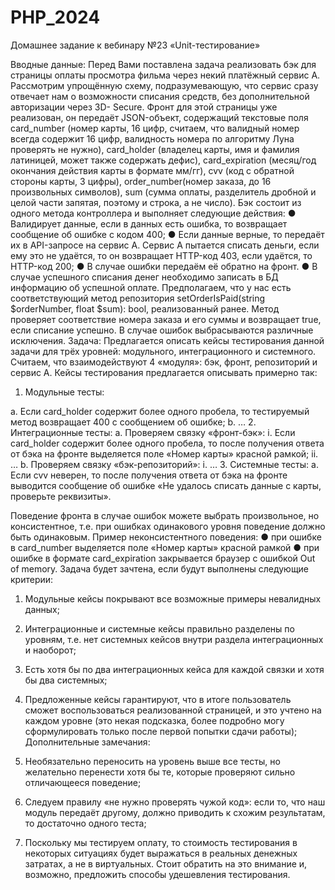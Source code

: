 # PHP_2024

Домашнее задание к вебинару №23 «Unit-тестирование»

Вводные данные:
Перед Вами поставлена задача реализовать бэк для страницы оплаты
просмотра фильма через некий платёжный сервис А. Рассмотрим
упрощённую схему, подразумевающую, что сервис сразу отвечает нам о
возможности списания средств, без дополнительной авторизации через 3D-
Secure.
Фронт для этой страницы уже реализован, он передаёт JSON-объект,
содержащий текстовые поля card_number (номер карты, 16 цифр, считаем,
что валидный номер всегда содержит 16 цифр, валидность номера по
алгоритму Луна проверять не нужно), card_holder (владелец карты, имя и
фамилия латиницей, может также содержать дефис), card_expiration
(месяц/год окончания действия карты в формате мм/гг), cvv (код с обратной
стороны карты, 3 цифры), order_number(номер заказа, до 16 произвольных
символов), sum (сумма оплаты, разделитель дробной и целой части запятая,
поэтому и строка, а не число).
Бэк состоит из одного метода контроллера и выполняет следующие действия:
● Валидирует данные, если в данных есть ошибка, то возвращает
сообщение об ошибке с кодом 400;
● Если данные верные, то передаёт их в API-запросе на сервис A. Сервис
A пытается списать деньги, если ему это не удаётся, то он возвращает
HTTP-код 403, если удаётся, то HTTP-код 200;
● В случае ошибки передаём её обратно на фронт.
● В случае успешного списания денег необходимо записать в БД
информацию об успешной оплате. Предполагаем, что у нас есть
соответствующий метод репозитория setOrderIsPaid(string
$orderNumber, float $sum): bool, реализованный ранее. Метод проверяет
соответствие номера заказа и его суммы и возвращает true, если
списание успешно. В случае ошибок выбрасываются различные
исключения.
Задача:
Предлагается описать кейсы тестирования данной задачи для трёх уровней:
модульного, интеграционного и системного. Считаем, что взаимодействуют
4 «модуля»: бэк, фронт, репозиторий и сервис A.
Кейсы тестирования предлагается описывать примерно так:
1. Модульные тесты:

a. Если card_holder содержит более одного пробела, то
тестируемый метод возвращает 400 с сообщением об ошибке;
b. …
2. Интеграционные тесты:
   a. Проверяем связку «фронт-бэк»:
   i. Если card_holder содержит более одного пробела, то после
   получения ответа от бэка на фронте выделяется поле
   «Номер карты» красной рамкой;
   ii. …
   b. Проверяем связку «бэк-репозиторий»:
   i. …
3. Системные тесты:
   a. Если cvv неверен, то после получения ответа от бэка на фронте
   выводится сообщение об ошибке «Не удалось списать данные с
   карты, проверьте реквизиты».

Поведение фронта в случае ошибок можете выбрать произвольное, но
консистентное, т.е. при ошибках одинакового уровня поведение должно быть
одинаковым. Пример неконсистентного поведения:
● при ошибке в card_number выделяется поле «Номер карты» красной
рамкой
● при ошибке в формате card_expiration закрывается браузер с ошибкой
Out of memory.
Задача будет зачтена, если будут выполнены следующие критерии:
1. Модульные кейсы покрывают все возможные примеры невалидных
   данных;
2. Интеграционные и системные кейсы правильно разделены по уровням,
   т.е. нет системных кейсов внутри раздела интеграционных и наоборот;
3. Есть хотя бы по два интеграционных кейса для каждой связки и хотя
   бы два системных;
4. Предложенные кейсы гарантируют, что в итоге пользователь сможет
   воспользоваться реализованной страницей, и это учтено на каждом
   уровне (это некая подсказка, более подробно могу сформулировать
   только после первой попытки сдачи работы);
   Дополнительные замечания:
1. Необязательно переносить на уровень выше все тесты, но желательно
   перенести хотя бы те, которые проверяют сильно отличающееся
   поведение;

2. Следуем правилу «не нужно проверять чужой код»: если то, что наш
   модуль передаёт другому, должно приводить к схожим результатам, то
   достаточно одного теста;
3. Поскольку мы тестируем оплату, то стоимость тестирования в
   некоторых ситуациях будет выражаться в реальных денежных затратах,
   а не в виртуальных. Стоит обратить на это внимание и, возможно,
   предложить способы удешевления тестирования.